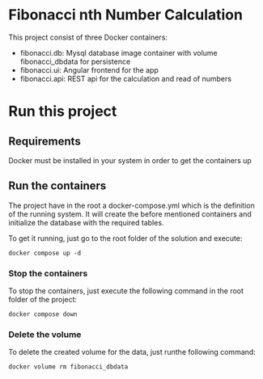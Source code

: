 # Fibonacci nth Number Calculation

This project consist of three Docker containers:
* fibonacci.db: Mysql database image container with volume fibonacci_dbdata for persistence
* fibonacci.ui: Angular frontend for the app
* fibonacci.api: REST api for the calculation and read of numbers

# Run this project

## Requirements
Docker must be installed in your system in order to get the containers up

## Run the containers
The project have in the root a docker-compose.yml which is the definition of the running system. It will create the before mentioned containers and initialize the database with
the required tables.

To get it running, just go to the root folder of the solution and execute:
```
docker compose up -d
```

### Stop the containers
To stop the containers, just execute the following command in the root folder of the project:
```
docker compose down
```

### Delete the volume
To delete the created volume for the data, just runthe following command:
```
docker volume rm fibonacci_dbdata
```

